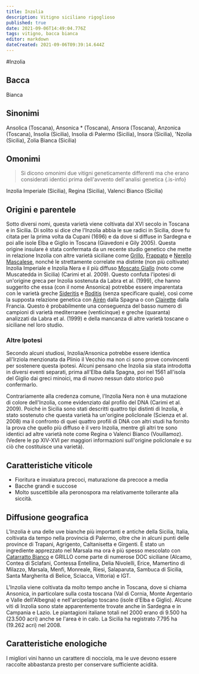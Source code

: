 ```yaml
---
title: Inzolia
description: Vitigno siciliano rigoglioso
published: true
date: 2021-09-06T14:49:04.776Z
tags: vitigno, bacca bianca
editor: markdown
dateCreated: 2021-09-06T09:39:14.644Z
---
```


#Inzolia

## Bacca
Bianca

## Sinonimi
Ansolica (Toscana), Ansonica * (Toscana), Ansora (Toscana), Anzonica (Toscana), Insolia (Sicilia), Insolia di Palermo (Sicilia), Insora (Sicilia), 'Nzolia (Sicilia), Zolia Bianca (Sicilia)

## Omonimi
> Si dicono omonimi due vitigni geneticamente differenti ma che erano considerati identici prima dell'avvento dell'analisi genetica
{.is-info}

Inzolia Imperiale (Sicilia), Regina (Sicilia), Valenci Bianco (Sicilia)


## Origini e parentele
Sotto diversi nomi, questa varietà viene coltivata dal XVI secolo in Toscana e in Sicilia. Di solito si dice che l'Inzolia abbia le sue radici in Sicilia, dove fu citata per la prima volta da Cupani (1696) e da dove si diffuse in Sardegna e poi alle isole Elba e Giglio in Toscana (Giavedoni e Gily 2005). Questa origine insulare è stata confermata da un recente studio genetico che mette in relazione Inzolia con altre varietà siciliane come [Grillo](/vitigni/bacca-bianca/grillo), [Frappato](/vitigni/bacca-nera/frappato) e [Nerello Mascalese](/vitigni/Italia/bacca-nera/nerello-mascalese), nonché le strettamente correlate ma distinte (non più coltivate) Inzolia Imperiale e Inzolia Nera e il più diffuso [Moscato Giallo](/vitigni/Italia/bacca-bianca/moscato-giallo) (noto come Muscatedda in Sicilia) (Carimi et al. 2009). Questo confuta l'ipotesi di un'origine greca per Inzolia sostenuta da Labra et al. (1999), che hanno suggerito che essa (con il nome Ansonica) potrebbe essere imparentata con le varietà greche [Sideritis](/vitigni/bacca-bianca/sideritis) e [Roditis](/vitigni/bacca-bianca/roditis) (senza specificare quale), così come la supposta relazione genetica con [Airén](/vitigni/bacca-bianca/airen) dalla Spagna o con [Clairette](/vitigni/bacca-bianca/clairette) dalla Francia. Questo è probabilmente una conseguenza del basso numero di campioni di varietà mediterranee (venticinque) e greche (quaranta) analizzati da Labra et al. (1999) e della mancanza di altre varietà toscane o siciliane nel loro studio.

### Altre Ipotesi

Secondo alcuni studiosi, Inzolia/Ansonica potrebbe essere identica all'Irziola menzionata da Plinio il Vecchio ma non ci sono prove convincenti per sostenere questa ipotesi. Alcuni pensano che Inzolia sia stata introdotta in diversi eventi separati, prima all'Elba dalla Spagna, poi nel 1561 all'isola del Giglio dai greci minoici, ma di nuovo nessun dato storico può confermarlo.

Contrariamente alla credenza comune, l'Inzolia Nera non è una mutazione di colore dell'Inzolia, come evidenziato dal profilo del DNA (Carimi et al. 2009). Poiché in Sicilia sono stati descritti quattro tipi distinti di Inzolia, è stato sostenuto che questa varietà ha un'origine policlonale (Scienza et al. 2008) ma il confronto di quei quattro profili di DNA con altri studi ha fornito la prova che quello più diffuso è il vero Inzolia, mentre gli altri tre sono identici ad altre varietà note come Regina o Valenci Bianco (Vouillamoz). (Vedere le pp XIV-XVI per maggiori informazioni sull'origine policlonale e su ciò che costituisce una varietà).

## Caratteristiche viticole

- Fioritura e invaiatura precoci, maturazione da precoce a media
- Bacche grandi e succose 
- Molto suscettibile alla peronospora ma relativamente tollerante alla siccità.

## Diffusione geografica

L'Inzolia è una delle uve bianche più importanti e antiche della Sicilia, Italia, coltivata da tempo nella provincia di Palermo, oltre che in alcuni punti delle province di Trapani, Agrigento, Caltanisetta e Girgenti. È stato un ingrediente apprezzato nel Marsala ma ora è più spesso mescolato con [Catarratto Bianco](/vitigni/bacca-bianca/carratto-bianco) e GRILLO come parte di numerose DOC siciliane (Alcamo, Contea di Sclafani, Contessa Entellina, Delia Nivolelli, Erice, Mamertino di Milazzo, Marsala, Menfi, Monreale, Riesi, Salaparuta, Sambuca di Sicilia, Santa Margherita di Belice, Sciacca, Vittoria) e IGT.

L'Inzolia viene coltivata da molto tempo anche in Toscana, dove si chiama Ansonica, in particolare sulla costa toscana (Val di Cornia, Monte Argentario e Valle dell'Albegna) e nell'arcipelago toscano (isole d'Elba e Giglio). Alcune viti di Inzolia sono state apparentemente trovate anche in Sardegna e in Campania e Lazio. Le piantagioni italiane totali nel 2000 erano di 9.500 ha (23.500 acri) anche se l'area è in calo. La Sicilia ha registrato 7.795 ha (19.262 acri) nel 2008.

## Caratteristiche enologiche

I migliori vini hanno un carattere di nocciola, ma le uve devono essere raccolte abbastanza presto per conservare sufficiente acidità.


